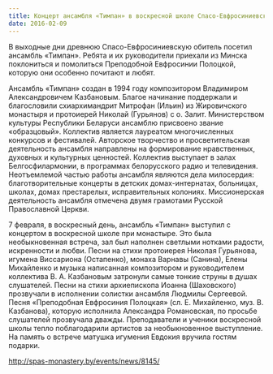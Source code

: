 ```yaml
---
title: Концерт ансамбля «Тимпан» в воскресной школе Спасо-Евфросиниевского монастыря
date: 2016-02-09
---
```


В выходные дни древнюю Спасо-Евфросиниевскую обитель посетил ансамбль «Тимпан». Ребята и их руководители приехали из Минска поклониться и помолиться Преподобной Евфросинии Полоцкой, которую они особенно почитают и любят.

Ансамбль «Тимпан» создан в 1994 году композитором Владимиром Александровичем Казбановым. Благое начинание поддержали и благословили схиархимандрит Митрофан (Ильин) из Жировичского монастыря и протоиерей Николай (Гурьянов) с о. Залит. Министерством культуры Республики Беларуси ансамблю присвоено звание «образцовый». Коллектив является лауреатом многочисленных конкурсов и фестивалей. Авторское творчество и просветительская деятельность ансамбля направлены на формирование нравственных, духовных и культурных ценностей. Коллектив выступает в залах Белгосфилармонии, в программах белорусского радио и телевидения. Неотъемлемой частью работы ансамбля являются дела милосердия: благотворительные концерты в детских домах-интернатах, больницах, школах, домах престарелых, исправительных колониях. Миссионерская деятельность ансамбля отмечена двумя грамотами Русской Православной Церкви.

7 февраля, в воскресный день, ансамбль «Тимпан» выступил с концертом в воскресной школе при монастыре. Это была необыкновенная встреча, зал был наполнен светлыми нотками радости, искренности и любви. Песни на стихи протоиерея Николая Гурьянова, игумена Виссариона (Остапенко), монаха Варнавы (Санина), Елены Михайленко и музыка написанная композитором и руководителем коллектива В. А. Казбановым затронули самые тонкие струны в душах слушателей. Песни на стихи архиепископа Иоанна (Шаховского) прозвучали в исполнении солистки ансамбля Людмилы Сергеевой. Песня «Преподобная Евфросиния Полоцкая» (сл. Е. Михайленко, муз. В. Казбанова), которую исполнила Александра Романовская, по просьбе слушателей прозвучала дважды. Преподаватели и ученики воскресной школы тепло поблагодарили артистов за необыкновенное выступление. На память о встрече матушка игумения Евдокия вручила гостям подарки. 

http://spas-monastery.by/events/news/8145/